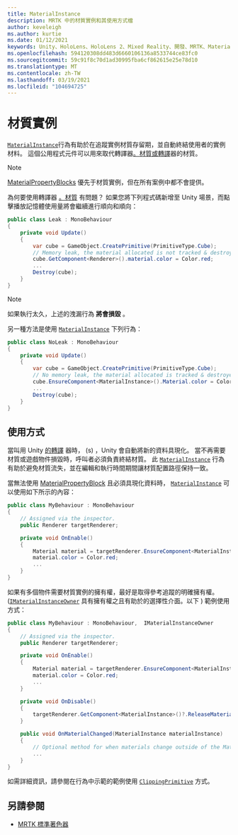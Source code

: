 ```yaml
---
title: MaterialInstance
description: MRTK 中的材質實例和其使用方式檔
author: keveleigh
ms.author: kurtie
ms.date: 01/12/2021
keywords: Unity、HoloLens、HoloLens 2、Mixed Reality、開發、MRTK、MaterialInstance、
ms.openlocfilehash: 594120308dd483d6660106136a8533744ce83fc0
ms.sourcegitcommit: 59c91f8c70d1ad30995fba6cf862615e25e78d10
ms.translationtype: MT
ms.contentlocale: zh-TW
ms.lasthandoff: 03/19/2021
ms.locfileid: "104694725"
---
```

# <a name="material-instance"></a>材質實例

[`MaterialInstance`](xref:Microsoft.MixedReality.Toolkit.Rendering.MaterialInstance)行為有助於在追蹤實例材質存留期，並自動終結使用者的實例材料。 這個公用程式元件可以用來取代轉譯器[。材質](https://docs.unity3d.com/ScriptReference/Renderer-material.html)[或轉譯](https://docs.unity3d.com/ScriptReference/Renderer-materials.html)器的材質。

> [!NOTE]
> [MaterialPropertyBlocks](https://docs.unity3d.com/ScriptReference/MaterialPropertyBlock.html) 優先于材質實例，但在所有案例中都不會提供。

為何要使用轉譯器 [。材質](https://docs.unity3d.com/ScriptReference/Renderer-material.html) 有問題？ 如果您將下列程式碼新增至 Unity 場景，而點擊播放記憶體使用量將會繼續進行順向和順向：

```c#
public class Leak : MonoBehaviour
{
    private void Update()
    {
        var cube = GameObject.CreatePrimitive(PrimitiveType.Cube);
        // Memory leak, the material allocated is not tracked & destroyed.
        cube.GetComponent<Renderer>().material.color = Color.red;
        ...
        Destroy(cube);
    }
}
```

> [!NOTE]
> 如果執行太久，上述的洩漏行為 **將會損毀** 。

另一種方法是使用 [`MaterialInstance`](xref:Microsoft.MixedReality.Toolkit.Rendering.MaterialInstance) 下列行為：

```c#
public class NoLeak : MonoBehaviour
{
    private void Update()
    {
        var cube = GameObject.CreatePrimitive(PrimitiveType.Cube);
        // No memory leak, the material allocated is tracked & destroyed by MaterialInstance.
        cube.EnsureComponent<MaterialInstance>().Material.color = Color.red;
        ...
        Destroy(cube);
    }
}
```

## <a name="usage"></a>使用方式

當叫用 Unity [的轉譯]("https://docs.unity3d.com/ScriptReference/Renderer-material.html") 器時， (s) ，Unity 會自動將新的資料具現化。 當不再需要材質或遊戲物件損毀時，呼叫者必須負責終結材質。 此 [`MaterialInstance`](xref:Microsoft.MixedReality.Toolkit.Rendering.MaterialInstance) 行為有助於避免材質流失，並在編輯和執行時間期間讓材質配置路徑保持一致。

當無法使用 [MaterialPropertyBlock](https://docs.unity3d.com/ScriptReference/MaterialPropertyBlock.html) 且必須具現化資料時， [`MaterialInstance`](xref:Microsoft.MixedReality.Toolkit.Rendering.MaterialInstance) 可以使用如下所示的內容：

```c#
public class MyBehaviour : MonoBehaviour
{
    // Assigned via the inspector.
    public Renderer targetRenderer;

    private void OnEnable()
    {
        Material material = targetRenderer.EnsureComponent<MaterialInstance>().Material;
        material.color = Color.red;
        ...
    }
}
```

如果有多個物件需要材質實例的擁有權，最好是取得參考追蹤的明確擁有權。  ([`IMaterialInstanceOwner`](xref:Microsoft.MixedReality.Toolkit.Rendering.IMaterialInstanceOwner) 具有擁有權之且有助於的選擇性介面。以下 ) 範例使用方式：

```c#
public class MyBehaviour : MonoBehaviour,  IMaterialInstanceOwner
{
    // Assigned via the inspector.
    public Renderer targetRenderer;

    private void OnEnable()
    {
        Material material = targetRenderer.EnsureComponent<MaterialInstance>().AcquireMaterial(this);
        material.color = Color.red;
        ...
    }

    private void OnDisable()
    {
        targetRenderer.GetComponent<MaterialInstance>()?.ReleaseMaterial(this)
    }

    public void OnMaterialChanged(MaterialInstance materialInstance)
    {
        // Optional method for when materials change outside of the MaterialInstance.
        ...
    }
}
```

如需詳細資訊，請參閱在行為中示範的範例使用 [`ClippingPrimitive`](xref:Microsoft.MixedReality.Toolkit.Utilities.ClippingPrimitive) 方式。

## <a name="see-also"></a>另請參閱

* [MRTK 標準著色器](../README_MRTKStandardShader.md)
